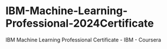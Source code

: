 # IBM-Machine-Learning-Professional-2024Certificate
IBM Machine Learning Professional Certificate - IBM - Coursera
